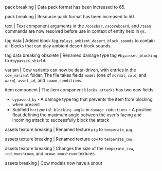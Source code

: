 pack breaking | Data pack format has been increased to 65.

pack breaking | Resource pack format has been increased to 50.

text | Text component arguments in the `/bossbar`, `/scoreboard`, and `/team` commands are now resolved before use in context of entity held in `@s`.

tag data | Added block tag `#plays_ambient_desert_block_sounds` to contain all blocks that can play ambient desert block sounds.

tag data breaking obsolete | Renamed damage type tag `#bypasses_blocking` to `#bypasses_shield`.

variant | Cow variants can now be data-driven, with entries in the `cow_variant` folder. The file takes fields `model` (one of `normal`, `cold`, and `warm`), `asset_id`, and `spawn_conditions`.

item component | The item component `blocks_attacks` has two new fields:
* `bypassed_by` - A damage type tag that prevents the item from blocking when present
* Subfield `horizontal_blocking_angle` in `damage_reductions` - A positive float defining the maximum angle between the user's facing and incoming attack to successfully block the attack

assets texture breaking | Renamed texture `pig` to `temperate_pig`.

assets texture breaking | Renamed texture `cow` to `temperate_cow`.

assets texture breaking | Changes the size of the `temperate_cow`, `red_mooshroom`, and `brown_mooshroom` textures.

assets breaking | Cow models now have a snout
